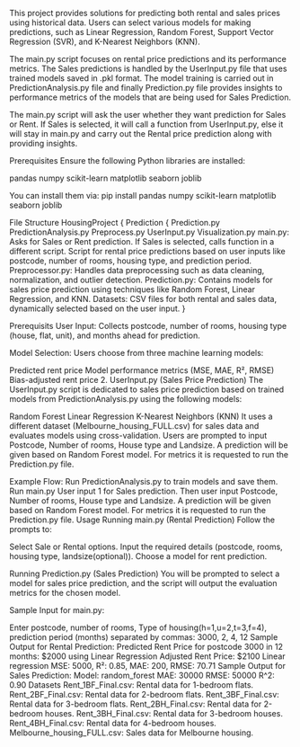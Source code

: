 This project provides solutions for predicting both rental and sales prices using historical data. Users can select various models for making predictions, such as Linear Regression, Random Forest, Support Vector Regression (SVR), and K-Nearest Neighbors (KNN).

The main.py script focuses on rental price predictions and its performance metrics. The Sales predictions is handled by the UserInput.py file that uses trained models saved in .pkl format. The model training is carried out in PredictionAnalysis.py file and finally Prediction.py file provides insights to performance metrics of the models that are being used for Sales Prediction.

The main.py script will ask the user whether they want prediction for Sales or Rent. If Sales is selected, it will call a function from UserInput.py, else it will stay in main.py and carry out the Rental price prediction along with providing insights.

Prerequisites Ensure the following Python libraries are installed:

pandas numpy scikit-learn matplotlib seaborn joblib

You can install them via: pip install pandas numpy scikit-learn matplotlib seaborn joblib

File Structure HousingProject { Prediction { Prediction.py PredictionAnalysis.py Preprocess.py UserInput.py Visualization.py main.py: Asks for Sales or Rent prediction. If Sales is selected, calls function in a different script. Script for rental price predictions based on user inputs like postcode, number of rooms, housing type, and prediction period. Preprocessor.py: Handles data preprocessing such as data cleaning, normalization, and outlier detection. Prediction.py: Contains models for sales price prediction using techniques like Random Forest, Linear Regression, and KNN. Datasets: CSV files for both rental and sales data, dynamically selected based on the user input. }

Prerequisits
User Input: Collects postcode, number of rooms, housing type (house, flat, unit), and months ahead for prediction.

Model Selection: Users choose from three machine learning models:


Predicted rent price Model performance metrics (MSE, MAE, R², RMSE) Bias-adjusted rent price 2. UserInput.py (Sales Price Prediction) The UserInput.py script is dedicated to sales price prediction based on trained models from PredictionAnalysis.py using the following models:

Random Forest Linear Regression K-Nearest Neighbors (KNN) It uses a different dataset (Melbourne_housing_FULL.csv) for sales data and evaluates models using cross-validation. Users are prompted to input Postcode, Number of rooms, House type and Landsize. A prediction will be given based on Random Forest model. For metrics it is requested to run the Prediction.py file.

Example Flow: Run PredictionAnalysis.py to train models and save them. Run main.py User input 1 for Sales prediction. Then user input Postcode, Number of rooms, House type and Landsize. A prediction will be given based on Random Forest model. For metrics it is requested to run the Prediction.py file.
Usage Running main.py (Rental Prediction) Follow the prompts to:

Select Sale or Rental options. Input the required details (postcode, rooms, housing type, landsize(optional)). Choose a model for rent prediction.

Running Prediction.py (Sales Prediction) You will be prompted to select a model for sales price prediction, and the script will output the evaluation metrics for the chosen model.

Sample Input for main.py:

Enter postcode, number of rooms, Type of housing(h=1,u=2,t=3,f=4), prediction period (months) separated by commas: 3000, 2, 4, 12 Sample Output for Rental Prediction: Predicted Rent Price for postcode 3000 in 12 months: $2000 using Linear Regression Adjusted Rent Price: $2100 Linear regression MSE: 5000, R²: 0.85, MAE: 200, RMSE: 70.71 Sample Output for Sales Prediction: Model: random_forest MAE: 30000 RMSE: 50000 R^2: 0.90 Datasets Rent_1BF_Final.csv: Rental data for 1-bedroom flats. Rent_2BF_Final.csv: Rental data for 2-bedroom flats. Rent_3BF_Final.csv: Rental data for 3-bedroom flats. Rent_2BH_Final.csv: Rental data for 2-bedroom houses. Rent_3BH_Final.csv: Rental data for 3-bedroom houses. Rent_4BH_Final.csv: Rental data for 4-bedroom houses. Melbourne_housing_FULL.csv: Sales data for Melbourne housing.
